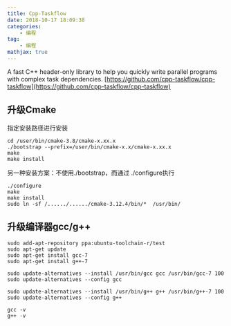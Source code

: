 ```yaml
---
title: Cpp-Taskflow
date: 2018-10-17 18:09:38
categories: 
    - 编程
tag: 
    - 编程
mathjax: true
---
```

A fast C++ header-only library to help you quickly write parallel programs with complex task dependencies.
[https://github.com/cpp-taskflow/cpp-taskflow](https://github.com/cpp-taskflow/cpp-taskflow)

<!-- more -->

## 升级Cmake
指定安装路径进行安装
```shell
cd /user/bin/cmake-3.8/cmake-x.xx.x
./bootstrap --prefix=/user/bin/cmake-x.x/cmake-x.xx.x
make
make install
```
另一种安装方案：不使用./bootstrap，而通过 ./configure执行
```shell
./configure
make
make install
sudo ln -sf /....../....../cmake-3.12.4/bin/*  /usr/bin/
```

## 升级编译器gcc/g++
```shell
sudo add-apt-repository ppa:ubuntu-toolchain-r/test
sudo apt-get update 
sudo apt-get install gcc-7
sudo apt-get install g++-7

sudo update-alternatives --install /usr/bin/gcc gcc /usr/bin/gcc-7 100
sudo update-alternatives --config gcc

sudo update-alternatives --install /usr/bin/g++ g++ /usr/bin/g++-7 100
sudo update-alternatives --config g++

gcc -v
g++ -v
```
